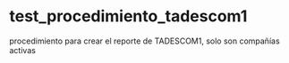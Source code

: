 # test_procedimiento_tadescom1
procedimiento para crear el reporte de TADESCOM1, solo son compañías activas
